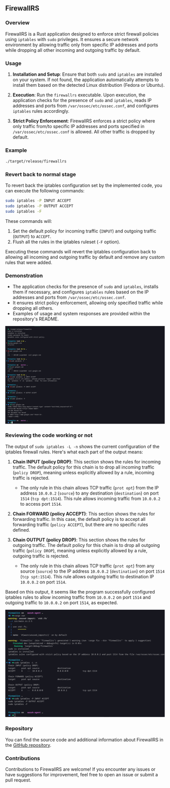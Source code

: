 ## FirewallRS

### Overview

FirewallRS is a Rust application designed to enforce strict firewall policies using `iptables` with `sudo` privileges. It ensures a secure network environment by allowing traffic only from specific IP addresses and ports while dropping all other incoming and outgoing traffic by default.

### Usage

1. **Installation and Setup**: Ensure that both `sudo` and `iptables` are installed on your system. If not found, the application automatically attempts to install them based on the detected Linux distribution (Fedora or Ubuntu).

2. **Execution**: Run the `firewallrs` executable. Upon execution, the application checks for the presence of `sudo` and `iptables`, reads IP addresses and ports from `/var/ossec/etc/ossec.conf`, and configures `iptables` rules accordingly.

3. **Strict Policy Enforcement**: FirewallRS enforces a strict policy where only traffic from/to specific IP addresses and ports specified in `/var/ossec/etc/ossec.conf` is allowed. All other traffic is dropped by default.

### Example

```bash
./target/release/firewallrs
```

### Revert back to normal stage

To revert back the iptables configuration set by the implemented code, you can execute the following commands:

```bash
sudo iptables -P INPUT ACCEPT
sudo iptables -P OUTPUT ACCEPT
sudo iptables -F
```

These commands will:

1. Set the default policy for incoming traffic (`INPUT`) and outgoing traffic (`OUTPUT`) to `ACCEPT`.
2. Flush all the rules in the iptables ruleset (`-F` option).

Executing these commands will revert the iptables configuration back to allowing all incoming and outgoing traffic by default and remove any custom rules that were added.

### Demonstration

- The application checks for the presence of `sudo` and `iptables`, installs them if necessary, and configures `iptables` rules based on the IP addresses and ports from `/var/ossec/etc/ossec.conf`.
- It ensures strict policy enforcement, allowing only specified traffic while dropping all others.
- Examples of usage and system responses are provided within the repository's README.

![Anubhav Gain](/assets/demo.png)

### Reviewing the code working or not

The output of `sudo iptables -L -n` shows the current configuration of the iptables firewall rules. Here's what each part of the output means:

1. **Chain INPUT (policy DROP)**: This section shows the rules for incoming traffic. The default policy for this chain is to drop all incoming traffic (`policy DROP`), meaning unless explicitly allowed by a rule, incoming traffic is rejected.

   - The only rule in this chain allows TCP traffic (`prot opt`) from the IP address `10.0.0.2` (`source`) to any destination (`destination`) on port `1514` (`tcp dpt:1514`). This rule allows incoming traffic from `10.0.0.2` to access port `1514`.

2. **Chain FORWARD (policy ACCEPT)**: This section shows the rules for forwarding traffic. In this case, the default policy is to accept all forwarding traffic (`policy ACCEPT`), but there are no specific rules defined.

3. **Chain OUTPUT (policy DROP)**: This section shows the rules for outgoing traffic. The default policy for this chain is to drop all outgoing traffic (`policy DROP`), meaning unless explicitly allowed by a rule, outgoing traffic is rejected.

   - The only rule in this chain allows TCP traffic (`prot opt`) from any source (`source`) to the IP address `10.0.0.2` (`destination`) on port `1514` (`tcp spt:1514`). This rule allows outgoing traffic to destination IP `10.0.0.2` on port `1514`.

Based on this output, it seems like the program successfully configured iptables rules to allow incoming traffic from `10.0.0.2` on port `1514` and outgoing traffic to `10.0.0.2` on port `1514`, as expected.

![Firewall Image](/assets/firewall-change.png)

### Repository

You can find the source code and additional information about FirewallRS in the [GitHub repository](https://github.com/mranv/firewallrs).

### Contributions

Contributions to FirewallRS are welcome! If you encounter any issues or have suggestions for improvement, feel free to open an issue or submit a pull request.
